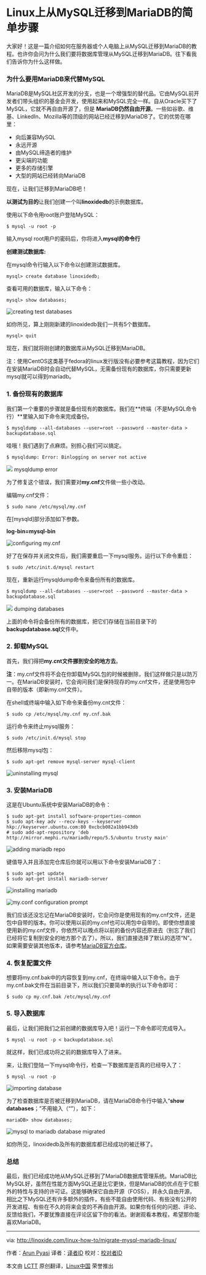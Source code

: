 Linux上从MySQL迁移到MariaDB的简单步骤
================================================================================
大家好！这是一篇介绍如何在服务器或个人电脑上从MySQL迁移到MariaDB的教程。也许你会问为什么我们要将数据库管理从MySQL迁移到MariaDB。往下看我们告诉你为什么这样做。

### 为什么要用MariaDB来代替MySQL ###

MariaDB是MySQL社区开发的分支，也是一个增强型的替代品。它由MySQL前开发者们带头组织的基金会开发，使用起来和MySQL完全一样。自从Oracle买下了MySQL，它就不再自由开源了，但是 **MariaDB仍然自由开源**。一些如谷歌、维基、LinkedIn、Mozilla等的顶级的网站已经迁移到MariaDB了。它的优势在哪里：

- 向后兼容MySQL
- 永远开源
- 由MySQL缔造者的维护
- 更尖端的功能
- 更多的存储引擎
- 大型的网站已经转向MariaDB

现在，让我们迁移到MariaDB吧！

**以测试为目的**让我们创建一个叫**linoxidedb**的示例数据库。

使用以下命令用root账户登陆MySQL：

    $ mysql -u root -p

输入mysql root用户的密码后，你将进入**mysql的命令行**

**创建测试数据库:**

在mysql命令行输入以下命令以创建测试数据库。

    mysql> create database linoxidedb;

查看可用的数据库，输入以下命令：

    mysql> show databases;

![creating test databases](http://blog.linoxide.com/wp-content/uploads/2015/01/creating-test-databases.png)

如你所见，算上刚刚新建的linoxidedb我们一共有5个数据库。

    mysql> quit

现在，我们就将刚创建的数据库从MySQL迁移到MariaDB。

注：使用CentOS这类基于fedora的linux发行版没有必要参考这篇教程，因为它们在安装MariaDB时会自动代替MySQL，无需备份现有的数据库，你只需要更新mysql就可以得到mariadb。

### 1. 备份现有的数据库 ###

我们第一个重要的步骤就是备份现有的数据库。我们在**终端（不是MySQL命令行）**里输入如下命令来完成备份。

    $ mysqldump --all-databases --user=root --password --master-data > backupdatabase.sql

哇哦！我们遇到了点麻烦。别担心我们可以搞定。

    $ mysqldump: Error: Binlogging on server not active

![](http://blog.linoxide.com/wp-content/uploads/2015/01/mysqldump-error.png)
mysqldump error

为了修复这个错误，我们需要对**my.cnf**文件做一些小改动。

编辑my.cnf文件：

    $ sudo nano /etc/mysql/my.cnf

在[mysqld]部分添加如下参数。

**log-bin=mysql-bin**

![configuring my.cnf](http://blog.linoxide.com/wp-content/uploads/2015/01/configuring-my.cnf_.png)

好了在保存并关闭文件后，我们需要重启一下mysql服务。运行以下命令重启：

    $ sudo /etc/init.d/mysql restart

现在，重新运行mysqldump命令来备份所有的数据库。

    $ mysqldump --all-databases --user=root --password --master-data > backupdatabase.sql

![](http://blog.linoxide.com/wp-content/uploads/2015/01/crearing-bakup-file.png)
dumping databases

上面的命令将会备份所有的数据库，把它们存储在当前目录下的**backupdatabase.sql**文件中。

### 2. 卸载MySQL ###

首先，我们得把**my.cnt文件挪到安全的地方去**。

**注**：my.cnf文件将不会在你卸载MySQL包的时候被删除，我们这样做只是以防万一。在MariaDB安装时，它会询问我们是保持现存的my.cnf文件，还是使用包中自带的版本（即新my.cnf文件）。

在shell或终端中输入如下命令来备份my.cnt文件：

    $ sudo cp /etc/mysql/my.cnf my.cnf.bak

运行命令来终止mysql服务：

    $ sudo /etc/init.d/mysql stop

然后移除mysql包：

    $ sudo apt-get remove mysql-server mysql-client

![uninstalling mysql](http://blog.linoxide.com/wp-content/uploads/2015/01/uninstalling-mysql.png)

### 3. 安装MariaDB ###

这是在Ubuntu系统中安装MariaDB的命令：

    $ sudo apt-get install software-properties-common
    $ sudo apt-key adv --recv-keys --keyserver hkp://keyserver.ubuntu.com:80 0xcbcb082a1bb943db
    # sudo add-apt-repository 'deb http://mirror.mephi.ru/mariadb/repo/5.5/ubuntu trusty main'

![adding mariadb repo](http://blog.linoxide.com/wp-content/uploads/2015/01/adding-repo-mariadb.png)

键值导入并且添加完仓库后你就可以用以下命令安装MariaDB了：

    $ sudo apt-get update
    $ sudo apt-get install mariadb-server

![installing mariadb](http://blog.linoxide.com/wp-content/uploads/2015/01/installing-mariadb.png)

![my.conf configuration prompt](http://blog.linoxide.com/wp-content/uploads/2015/01/my.conf-configuration-prompt.png)

我们应该还没忘记在MariaDB安装时，它会问你是使用现有的my.cnf文件，还是包中自带的版本。你可以使用以前的my.cnf也可以用包中自带的。即使你想直接使用新的my.cnf文件，你依然可以晚点将以前的备份内容还原进去（别忘了我们已经将它复制到安全的地方那个去了）。所以，我们直接选择了默认的选项“N”。如果需要安装其他版本，请参考[MariaDB官方仓库][2]。

### 4. 恢复配置文件 ###

想要将my.cnf.bak中的内容恢复到my.cnf，在终端中输入以下命令。由于my.cnf.bak文件在当前目录下，所以我们只要简单的执行以下命令即可：

    $ sudo cp my.cnf.bak /etc/mysql/my.cnf

### 5. 导入数据库 ###

最后，让我们把我们之前创建的数据库导入吧！运行一下命令即可完成导入。

    $ mysql -u root -p < backupdatabase.sql

就这样，我们已成功将之前的数据库导入了进来。

来，让我们登陆一下mysql命令行，检查一下数据库是否真的已经导入了：

    $ mysql -u root -p

![importing database](http://blog.linoxide.com/wp-content/uploads/2015/01/importing-database.png)

为了检查数据库是否被迁移到MariaDB，请在MariaDB命令行中输入“**show databases**；”不用输入（“”），如下：

    mariaDB> show databases;

![mysql to mariadb database migrated](http://blog.linoxide.com/wp-content/uploads/2015/01/maria-database-migrated.png)

如你所见，linoxidedb及所有的数据库都已经成功的被迁移了。

### 总结 ###

最后，我们已经成功地从MySQL迁移到了MariaDB数据库管理系统。MariaDB比MySQL好，虽然在性能方面MySQL还是比它更快，但是MariaDB的优点在于它额外的特性与支持的许可证。这能够确保它自由开源（FOSS），并永久自由开源，相比之下MySQL还有许多额外的插件，有些不能自由使用代码、有些没有公开的开发进程、有些在不久的将来会变的不再自由开源。如果你有任何的问题、评论、反馈给我们，不要犹豫直接在评论区留下你的看法。谢谢观看本教程，希望那你能喜欢MariaDB。

--------------------------------------------------------------------------------

via: http://linoxide.com/linux-how-to/migrate-mysql-mariadb-linux/

作者：[Arun Pyasi][a]
译者：[译者ID](https://github.com/译者ID)
校对：[校对者ID](https://github.com/校对者ID)

本文由 [LCTT](https://github.com/LCTT/TranslateProject) 原创翻译，[Linux中国](http://linux.cn/) 荣誉推出

[a]:http://linoxide.com/author/arunp/
[1]:https://mariadb.org/
[2]:https://downloads.mariadb.org/mariadb/repositories/#mirror=mephi
